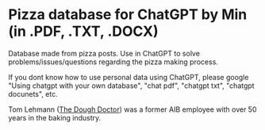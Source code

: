 # Pizza database for ChatGPT by Min (in .PDF, .TXT, .DOCX)

Database made from pizza posts. Use in ChatGPT to solve problems/issues/questions regarding the pizza making process. 

If you dont know how to use personal data using ChatGPT, please google 
"Using chatgpt with your own database",
"chat pdf", 
"chatgpt txt", 
"chatgpt docunets", 
etc. 

Tom Lehmann (<a href="https://doughdoctor.com/index.html">The Dough Doctor</a>) was a former AIB employee with over 50 years in the baking industry. 



